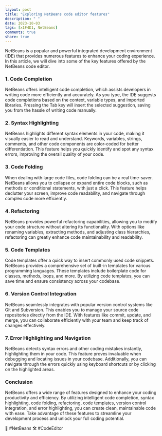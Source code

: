 ```yaml
---
layout: post
title: "Exploring NetBeans code editor features"
description: " "
date: 2023-10-03
tags: [x1F4D1, NetBeans]
comments: true
share: true
---
```


NetBeans is a popular and powerful integrated development environment (IDE) that provides numerous features to enhance your coding experience. In this article, we will dive into some of the key features offered by the NetBeans code editor.

### 1. Code Completion

NetBeans offers intelligent code completion, which assists developers in writing code more efficiently and accurately. As you type, the IDE suggests code completions based on the context, variable types, and imported libraries. Pressing the Tab key will insert the selected suggestion, saving you from the hassle of writing code manually.

### 2. Syntax Highlighting

NetBeans highlights different syntax elements in your code, making it visually easier to read and understand. Keywords, variables, strings, comments, and other code components are color-coded for better differentiation. This feature helps you quickly identify and spot any syntax errors, improving the overall quality of your code.

### 3. Code Folding

When dealing with large code files, code folding can be a real time-saver. NetBeans allows you to collapse or expand entire code blocks, such as methods or conditional statements, with just a click. This feature helps declutter your screen, improve code readability, and navigate through complex code more efficiently.

### 4. Refactoring

NetBeans provides powerful refactoring capabilities, allowing you to modify your code structure without altering its functionality. With options like renaming variables, extracting methods, and adjusting class hierarchies, refactoring can greatly enhance code maintainability and readability.

### 5. Code Templates

Code templates offer a quick way to insert commonly used code snippets. NetBeans provides a comprehensive set of built-in templates for various programming languages. These templates include boilerplate code for classes, methods, loops, and more. By utilizing code templates, you can save time and ensure consistency across your codebase.

### 6. Version Control Integration

NetBeans seamlessly integrates with popular version control systems like Git and Subversion. This enables you to manage your source code repositories directly from the IDE. With features like commit, update, and merge, you can collaborate efficiently with your team and keep track of changes effectively.

### 7. Error Highlighting and Navigation

NetBeans detects syntax errors and other coding mistakes instantly, highlighting them in your code. This feature proves invaluable when debugging and locating issues in your codebase. Additionally, you can navigate through the errors quickly using keyboard shortcuts or by clicking on the highlighted areas.

### Conclusion

NetBeans offers a wide range of features designed to enhance your coding productivity and efficiency. By utilizing intelligent code completion, syntax highlighting, code folding, refactoring, code templates, version control integration, and error highlighting, you can create clean, maintainable code with ease. Take advantage of these features to streamline your development process and unlock your full coding potential.

&#x1F4D1; #NetBeans &#x1F6E0; #CodeEditor